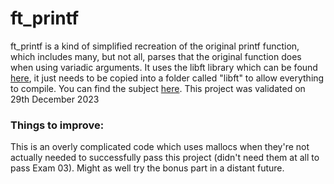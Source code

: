 # ft_printf
ft_printf is a kind of simplified recreation of the original printf function, which includes many, but not all, parses that the original function does when using variadic arguments. It uses the libft library which can be found <a href="https://github.com/Alexgar98/Libft">here</a>, it just needs to be copied into a folder called "libft" to allow everything to compile. You can find the subject <a href="https://github.com/rphlr/42-Subjects/blob/main/common-core/ft_printf/en.subject.pdf">here</a>.
This project was validated on 29th December 2023

<h3>Things to improve:</h3>
This is an overly complicated code which uses mallocs when they're not actually needed to successfully pass this project (didn't need them at all to pass Exam 03). Might as well try the bonus part in a distant future.
